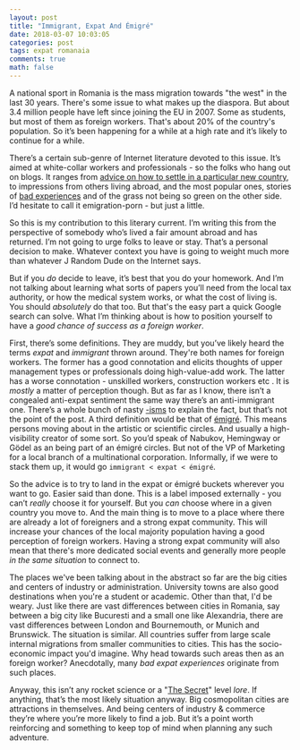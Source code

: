 ```yaml
---
layout: post
title: "Immigrant, Expat And Émigré"
date: 2018-03-07 10:03:05
categories: post
tags: expat romanaia
comments: true
math: false
---
```

A national sport in Romania is the mass migration towards "the west" in the last 30 years. There's some issue to what makes up the diaspora. But about 3.4 million people have left since joining the EU in 2007. Some as students, but most of them as foreign workers. That's about 20% of the country's population. So it’s been happening for a while at a high rate and it’s likely to continue for a while.

There’s a certain sub-genre of Internet literature devoted to this issue. It’s aimed at white-collar workers and professionals - so the folks who hang out on blogs. It ranges from [advice on how to settle in a particular new country](https://cetin.ro/tag/emigrare/), to impressions from others living abroad, and the most popular ones, stories of [bad experiences](https://www.zoso.ro/am-plecat-din-anglia-din-cauza-brexit/) and of the grass not being so green on the other side. I’d hesitate to call it emigration-porn - but just a little.

So this is my contribution to this literary current. I’m writing this from the perspective of somebody who’s lived a fair amount abroad and has returned. I’m not going to urge folks to leave or stay. That’s a personal decision to make. Whatever context you have is going to weight much more than whatever J Random Dude on the Internet says.

But if you _do_ decide to leave, it’s best that you do your homework. And I’m not talking about learning what sorts of papers you’ll need from the local tax authority, or how the medical system works, or what the cost of living is. You should _absolutely_ do that too. But that's the easy part a quick Google search can solve. What I’m thinking about is how to position yourself to have a _good chance of success as a foreign worker_.

First, there’s some definitions. They are muddy, but you’ve likely heard the terms _expat_ and _immigrant_ thrown around. They're both names for foreign workers. The former has a good connotation and elicits thoughts of upper management types or professionals doing high-value-add work. The latter has a worse connotation - unskilled workers, construction workers etc . It is _mostly_ a matter of perception though. But as far as I know, there isn’t a congealed anti-expat sentiment the same way there’s an anti-immigrant one. There’s a whole bunch of nasty [-isms](https://en.wikipedia.org/wiki/-ism) to explain the fact, but that’s not the point of the post. A third definition would be that of [émigré](https://en.wikipedia.org/wiki/%C3%89migr%C3%A9). This means persons moving about in the artistic or scientific circles. And usually a high-visibility creator of some sort. So you’d speak of Nabukov, Hemingway or Gödel as an being part of an émigré circles. But not of the VP of Marketing for a local branch of a multinational corporation. Informally, if we were to stack them up, it would go `immigrant < expat < émigré`.

So the advice is to try to land in the expat or émigré buckets wherever you want to go. Easier said than done. This is a label imposed externally - you can’t _really_ choose it for yourself. But you _can_ choose where in a given country you move to. And the main thing is to move to a place where there are already a lot of foreigners and a strong expat community. This will increase your chances of the local majority population having a good perception of foreign workers. Having a strong expat community will also mean that there's more dedicated social events and generally more people _in the same situation_ to connect to.

The places we've been talking about in the abstract so far are the big cities and centers of industry or administration. University towns are also good destinations when you're a student or academic. Other than that, I'd be weary. Just like there are vast differences between cities in Romania, say between a big city like Bucuresti and a small one like Alexandria, there are vast differences between London and Bournemouth, or Munich and Brunswick. The situation is similar. All countries suffer from large scale internal migrations from smaller communities to cities. This has the socio-economic impact you'd imagine. Why head towards such areas then as an foreign worker? Anecdotally, many _bad expat experiences_ originate from such places.

Anyway, this isn’t any rocket science or a "[The Secret](https://en.wikipedia.org/wiki/The_Secret_(book))" level _lore_. If anything, that’s the most likely situation anyway. Big cosmopolitan cities are attractions in themselves. And being centers of industry & commerce they’re where you’re more likely to find a job. But it’s a point worth reinforcing and something to keep top of mind when planning any such adventure.
